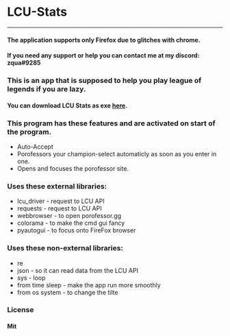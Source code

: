 # LCU-Stats 
***
#### The application supports only Firefox due to glitches with chrome.
#### If you need any support or help you can contact me at my discord: zqua#9285
### This is an app that is supposed to help you play league of legends if you are lazy.

#### You can download LCU Stats as exe [here](https://github.com/zquaa/LCU-Stats/releases).

### This program has these features and are activated on start of the program.
* Auto-Accept
* Porofessors your champion-select automaticly as soon as you enter in one.
* Opens and focuses the porofessor site.

### Uses these external libraries:
* lcu_driver - request to LCU API
* requests - request to LCU API
* webbrowser - to open porofessor.gg
* colorama - to make the cmd gui fancy
* pyautogui - to focus onto FireFox browser
### Uses these non-external libraries:
* re
* json - so it can read data from the LCU API
* sys - loop
* from time sleep - make the app run more smoothly
* from os system - to change the tilte

### License

#### Mit
